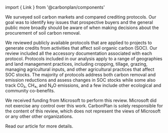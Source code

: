 import { Link } from '@carbonplan/components'

We surveyed soil carbon markets and compared crediting protocols. Our goal was to identify key issues that prospective buyers and the general public more broadly should be aware of when making decisions about the procurement of soil carbon removal.

We reviewed publicly available protocols that are applied to projects to generate credits from activities that affect soil organic carbon (SOC). Our review included all the accessory documentation associated with each protocol. Protocols included in our analysis apply to a range of geographies and land management practices, including cropping, tillage, grazing, managing agricultural inputs, and other agricultural practices that affect SOC stocks. The majority of protocols address both carbon removal and emission reductions and assess changes in SOC stocks while some also track CO₂, CH₄, and N₂O emissions, and a few include other ecological and community co-benefits.

We received funding from Microsoft to perform this review. Microsoft did not exercise any control over this work. CarbonPlan is solely responsible for the content of this review, which does not represent the views of Microsoft or any other other organizations.

Read our <Link href='/research/soil-protocols-explainer'>article</Link> for more details.
